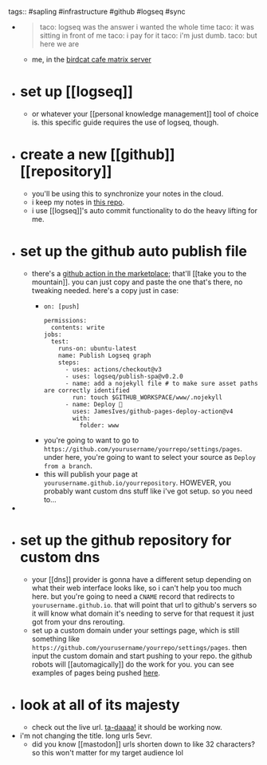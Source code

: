 tags:: #sapling #infrastructure #github #logseq #sync

- > taco: logseq was the answer i wanted the whole time
  taco: it was sitting in front of me
  taco: i pay for it
  taco: i'm just dumb.
  taco: but here we are
	- me, in the [birdcat cafe matrix server](https://chat.birdcat.cafe)
- # set up [[logseq]]
	- or whatever your [[personal knowledge management]] tool of choice is. this specific guide requires the use of logseq, though.
- # create a new [[github]] [[repository]]
	- you'll be using this to synchronize your notes in the cloud.
	- i keep my notes in [this repo](https://github.com/TacoWolf/garden).
	- i use [[logseq]]'s auto commit functionality to do the heavy lifting for me.
- # set up the github auto publish file
	- there's a [github action in the marketplace](https://github.com/marketplace/actions/logseq-publish-spa); that'll [[take you to the mountain]]. you can just copy and paste the one that's there, no tweaking needed. here's a copy just in case:
		- ```
		  on: [push]
		  
		  permissions:
		    contents: write
		  jobs:
		    test:
		      runs-on: ubuntu-latest
		      name: Publish Logseq graph
		      steps:
		        - uses: actions/checkout@v3
		        - uses: logseq/publish-spa@v0.2.0
		        - name: add a nojekyll file # to make sure asset paths are correctly identified
		          run: touch $GITHUB_WORKSPACE/www/.nojekyll
		        - name: Deploy 🚀
		          uses: JamesIves/github-pages-deploy-action@v4
		          with:
		            folder: www
		  ```
		- you're going to want to go to `https://github.com/yourusername/yourrepo/settings/pages`. under here, you're going to want to select your source as `Deploy from a branch`.
		- this will publish your page at `yourusername.github.io/yourrepository`. HOWEVER, you probably want custom dns stuff like i've got setup. so you need to...
-
- # set up the github repository for custom dns
	- your [[dns]] provider is gonna have a different setup depending on what their web interface looks like, so i can't help you too much here. but you're going to need a `CNAME` record that redirects to `yourusername.github.io`. that will point that url to github's servers so it will know what domain it's needing to serve for that request it just got from your dns rerouting.
	- set up a custom domain under your settings page, which is still something like `https://github.com/yourusername/yourrepo/settings/pages`. then input the custom domain and start pushing to your repo. the github robots will [[automagically]] do the work for you. you can see examples of pages being pushed [here](https://github.com/TacoWolf/garden/actions/workflows/publish.yml).
- # look at all of its majesty
	- check out the live url. [ta-daaaa!](https://garden.birdcat.cafe) it should be working now.
- i'm not changing the title. long urls 5evr.
	- did you know [[mastodon]] urls shorten down to like 32 characters? so this won't matter for my target audience lol
